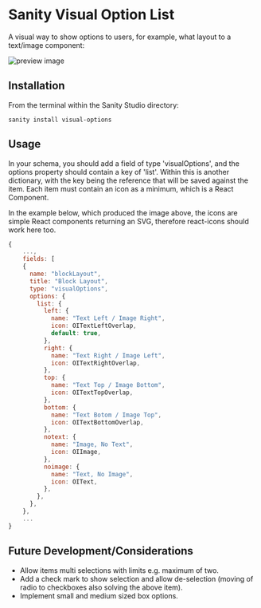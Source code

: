 # Sanity Visual Option List

A visual way to show options to users, for example, what layout to a text/image component:

![preview image](https://github.com/fractaldimensions/sanity-plugin-visual-options/raw/master/images/preview.png)

## Installation

From the terminal within the Sanity Studio directory:

```
sanity install visual-options
```

## Usage

In your schema, you should add a field of type 'visualOptions', and the options property should contain a key of 'list'. Within this is another dictionary, with the key being the reference that will be saved against the item. Each item must contain an icon as a minimum, which is a React Component. 

In the example below, which produced the image above, the icons are simple React components returning an SVG, therefore react-icons should work here too.

```javascript
{
    ...,
    fields: [
    {
      name: "blockLayout",
      title: "Block Layout",
      type: "visualOptions",
      options: {
        list: {
          left: {
            name: "Text Left / Image Right",
            icon: OITextLeftOverlap,
            default: true,
          },
          right: {
            name: "Text Right / Image Left",
            icon: OITextRightOverlap,
          },
          top: {
            name: "Text Top / Image Bottom",
            icon: OITextTopOverlap,
          },
          bottom: {
            name: "Text Botom / Image Top",
            icon: OITextBottomOverlap,
          },
          notext: {
            name: "Image, No Text",
            icon: OIImage,
          },
          noimage: {
            name: "Text, No Image",
            icon: OIText,
          },
        },
      },
    },
    ...
}
```

## Future Development/Considerations

- Allow items multi selections with limits e.g. maximum of two.
- Add a check mark to show selection and allow de-selection (moving of radio to checkboxes also solving the above item).
- Implement small and medium sized box options.